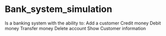 # Bank_system_simulation
Is a banking system with the ability to:
Add a customer
Credit money
Debit money
Transfer money
Delete account 
Show Customer information

